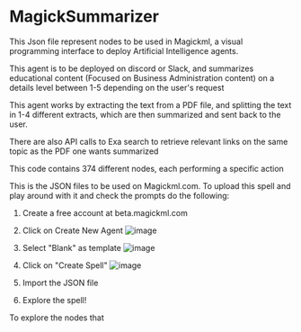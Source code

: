 # MagickSummarizer

This Json file represent nodes to be used in Magickml, a visual programming interface to deploy Artificial Intelligence agents.

This agent is to be deployed on discord or Slack, and summarizes educational content (Focused on Business Administration content) on a details level between 1-5 depending on the user's request

This agent works by extracting the text from a PDF file, and splitting the text in 1-4 different extracts, which are then summarized and sent back to the user. 

There are also API calls to Exa search to retrieve relevant links on the same topic as the PDF one wants summarized

This code contains 374 different nodes, each performing a specific action 

This is the JSON files to be used on Magickml.com. To upload this spell and play around with it and check the prompts do the following:

1. Create a free account at beta.magickml.com

2. Click on Create New Agent
![image](https://github.com/user-attachments/assets/8e6c38e0-f75e-471f-bc12-fbbf6464e304)

3. Select "Blank" as template
![image](https://github.com/user-attachments/assets/4c3acfb8-f6e6-43e2-975e-b08fdaddf0db)

4. Click on "Create Spell"
![image](https://github.com/user-attachments/assets/816e6b78-51b6-4976-a0e9-5232aec4d3e4)

5. Import the JSON file

6. Explore the spell!


To explore the nodes that
